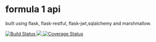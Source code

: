 # formula 1 api

built using flask, flask-restful, flask-jwt,sqlalchemy and marshmallow.

[![Build Status](https://travis-ci.org/lciamp/formula_api.svg?branch=master)](https://travis-ci.org/lciamp/formula_api)<a href="https://codecov.io/gh/lciamp/formula_api">
  <img src="https://codecov.io/gh/lciamp/formula_api/branch/master/graph/badge.svg" />
</a><a href='https://coveralls.io/github/lciamp/formula_api?branch=master'><img src='https://coveralls.io/repos/github/lciamp/formula_api/badge.svg?branch=master' alt='Coverage Status' /></a>



